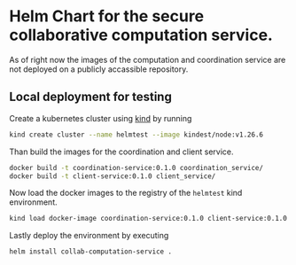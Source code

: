 # Helm Chart for the secure collaborative computation service.

As of right now the images of the computation and coordination service are not deployed
on a publicly accassible repository.

## Local deployment for testing

Create a kubernetes cluster using [kind](https://kind.sigs.k8s.io/) by running

```bash
kind create cluster --name helmtest --image kindest/node:v1.26.6
```

Than build the images for the coordination and client service.

```bash
docker build -t coordination-service:0.1.0 coordination_service/
docker build -t client-service:0.1.0 client_service/
```

Now load the docker images to the registry of the `helmtest` kind environment.

```bash
kind load docker-image coordination-service:0.1.0 client-service:0.1.0 --name helmtest
```

Lastly deploy the environment by executing

```bash
helm install collab-computation-service .
```
